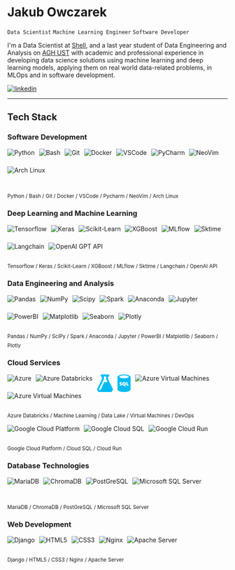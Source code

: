 # Jakub Owczarek
`Data Scientist` `Machine Learning Engineer` `Software Developer`
<br>

I'm a Data Scientist at [Shell](https://shell.com/), and a last year student of Data Engineering and Analysis on [AGH UST](https://www.agh.edu.pl/) with academic and professional experience in developing data science solutions using machine learning and deep learning models, applying them on real world data-related problems, in MLOps and in software development. 

<a href="https://www.linkedin.com/in/owczarek-jakub">
         <img alt="linkedin" title="My LinkedIn" src="https://custom-icon-badges.demolab.com/badge/-LinkedIn-blue?style=for-the-badge&logoColor=white&logo=linkedin-svgrepo-com"/>
</a> 

<hr>

## Tech Stack

### Software Development
<img align="left" alt="Python" height="40px" style="padding-right:10px;" src="https://cdn.jsdelivr.net/gh/devicons/devicon/icons/python/python-original.svg">
<img align="left" alt="Bash" height="40px" style="padding-right:10px;" src="https://cdn.jsdelivr.net/gh/devicons/devicon/icons/bash/bash-original.svg">
<img align="left" alt="Git" height="40px" style="padding-right:10px;" src="https://cdn.jsdelivr.net/gh/devicons/devicon/icons/git/git-original.svg">
<img align="left" alt="Docker" height="40px" style="padding-right:10px;" src="https://cdn.jsdelivr.net/gh/devicons/devicon/icons/docker/docker-plain.svg">
<img align="left" alt="VSCode" height="40px" style="padding-right:10px;" src="https://cdn.jsdelivr.net/gh/devicons/devicon/icons/vscode/vscode-original.svg">
<img align="left" alt="PyCharm" height="40px" style="padding-right:10px;" src="https://cdn.jsdelivr.net/gh/devicons/devicon/icons/pycharm/pycharm-original.svg">
<img align="left" alt="NeoVim" height="40px" style="padding-right:10px;" src="https://www.vectorlogo.zone/logos/neovimio/neovimio-icon.svg">
<img align="left" alt="Arch Linux" height="40px" style="padding-right:10px;" src="https://archlinux.org/static/logos/archlinux-logo-dark-scalable.518881f04ca9.svg">
<br clear="left"/>
<p></p>
<sub>Python / Bash / Git / Docker  / VSCode / Pycharm / NeoVim / Arch Linux</sub>

### Deep Learning and Machine Learning
<img align="left" alt="Tensorflow" height="40px" style="padding-right:10px;" src="https://cdn.jsdelivr.net/gh/devicons/devicon/icons/tensorflow/tensorflow-original.svg">
<img align="left" alt="Keras" height="40px" style="padding-right:10px;" src="https://upload.wikimedia.org/wikipedia/commons/a/ae/Keras_logo.svg">
<img align="left" alt="Scikit-Learn" height="40px" style="padding-right:10px;" src="https://upload.wikimedia.org/wikipedia/commons/0/05/Scikit_learn_logo_small.svg">
<img align="left" alt="XGBoost" height="40px" style="padding-right:10px;" src="https://upload.wikimedia.org/wikipedia/commons/6/69/XGBoost_logo.png">
<img align="left" alt="MLflow" height="40px" style="padding-right:10px;" src="https://spark.apache.org/images/mlflow-logo.png">
<!-- <br clear="left"/>
<p></p> -->
<img align="left" alt="Sktime" height="40px" style="padding-right:10px;" src="https://www.sktime.net/en/v0.21.1/_static/sktime-logo-text-horizontal.png">
<img align="left" alt="Langchain" height="40px" style="padding-right:10px;" src="https://upload.wikimedia.org/wikipedia/commons/3/3f/LangChain_logo.png">
<img align="left" alt="OpenAI GPT API" height="40px" style="padding-right:10px;" src="https://www.svgrepo.com/show/306500/openai.svg">
<br clear="left"/>
<sub>Tensorflow / Keras / Scikit-Learn / XGBoost / MLflow / Sktime / Langchain / OpenAI API</sub>

### Data Engineering and Analysis
<img align="left" alt="Pandas" height="40px" style="padding-right:10px;" src="https://cdn.jsdelivr.net/gh/devicons/devicon/icons/pandas/pandas-original.svg">
<img align="left" alt="NumPy" height="40px" style="padding-right:10px;" src="https://cdn.jsdelivr.net/gh/devicons/devicon/icons/numpy/numpy-original.svg">
<img align="left" alt="Scipy" height="40px" style="padding-right:10px;" src="https://upload.wikimedia.org/wikipedia/commons/b/b2/SCIPY_2.svg">
<img align="left" alt="Spark" height="40px" style="padding-right:10px;" src="https://spark.apache.org/images/spark-logo-trademark.png">
<img align="left" alt="Anaconda" height="40px" style="padding-right:10px;" src="https://cdn.jsdelivr.net/gh/devicons/devicon/icons/anaconda/anaconda-original.svg">
<img align="left" alt="Jupyter" height="40px" style="padding-right:10px;" src="https://cdn.jsdelivr.net/gh/devicons/devicon/icons/jupyter/jupyter-original-wordmark.svg">
<img align="left" alt="PowerBI" height="40px" style="padding-right:10px;" src="https://upload.wikimedia.org/wikipedia/commons/c/cf/New_Power_BI_Logo.svg">
<img align="left" alt="Matplotlib" height="40px" style="padding-right:10px;" src="https://upload.wikimedia.org/wikipedia/commons/0/01/Created_with_Matplotlib-logo.svg">
<img align="left" alt="Seaborn" height="40px" style="padding-right:10px;" src="https://seaborn.pydata.org/_images/logo-mark-lightbg.svg">
<img align="left" alt="Plotly" height="40px" style="padding-right:10px;" src="https://www.vectorlogo.zone/logos/plotly/plotly-icon.svg">
<br clear="left"/>
<sub>Pandas / NumPy / SciPy / Spark / Anaconda / Jupyter / PowerBI / Matplotlib / Seaborn / Plotly</sub>

### Cloud Services
<img align="left" alt="Azure" height="40px" style="padding-right:10px;" src="https://cdn.jsdelivr.net/gh/devicons/devicon/icons/azure/azure-original.svg">
<img align="left" alt="Azure Databricks" height="40px" style="padding-right:10px;" src="https://github.com/MicrosoftDocs/azure-docs/blob/main/articles/media/index/logo_databricks.svg">
<img align="left" alt="Azure Machine Learning" height="40px" style="padding-right:10px;" src="https://github.com/Ensono/azure-vector-icons/blob/master/icons/Machine%20Learning.svg">
<img align="left" alt="Azure DB" height="40px" style="padding-right:10px;" src="https://github.com/Ensono/azure-vector-icons/blob/master/icons/SQL%20Database%20(Generic).svg">
<img align="left" alt="Azure Virtual Machines" height="40px" style="padding-right:10px;" src="http://code.benco.io/icon-collection/azure-icons/Virtual-Machine.svg">
<img align="left" alt="Azure Virtual Machines" height="40px" style="padding-right:10px;" src="https://code.benco.io/icon-collection/azure-icons/Azure-DevOps.svg">
<br clear="left"/>
<sub>Azure Databricks / Machine Learning / Data Lake / Virtual Machines / DevOps </sub>
<p></p>

<img align="left" alt="Google Cloud Platform" height="40px" style="padding-right:10px;" src="https://cdn.jsdelivr.net/gh/devicons/devicon/icons/googlecloud/googlecloud-original.svg">
<img align="left" alt="Google Cloud SQL" height="40px" style="padding-right:10px;" src="https://icon.icepanel.io/GCP/svg/Cloud-SQL.svg">
<img align="left" alt="Google Cloud Run" height="40px" style="padding-right:10px;" src="https://www.vectorlogo.zone/logos/google_cloud_run/google_cloud_run-icon.svg">
<br clear="left"/>
<sub>Google Cloud Platform / Cloud SQL / Cloud Run</sub>

### Database Technologies
<img align="left" alt="MariaDB" height="40px" style="padding-right:10px;" src="https://mariadb.com/wp-content/uploads/2019/11/mariadb-logo-vertical_white.svg">
<img align="left" alt="ChromaDB" height="40px" style="padding-right:10px;" src="https://www.trychroma.com/chroma-logo.png">
<img align="left" alt="PostGreSQL" height="40px" style="padding-right:10px;" src="https://cdn.jsdelivr.net/gh/devicons/devicon/icons/postgresql/postgresql-original.svg">
<img align="left" alt="Microsoft SQL Server" height="40px" style="padding-right:10px;" src="https://cdn.jsdelivr.net/gh/devicons/devicon/icons/microsoftsqlserver/microsoftsqlserver-plain-wordmark.svg">
<br clear="left"/>
<p></p>
<sub>MariaDB / ChromaDB / PostGreSQL / Microsoft SQL Server</sub>

### Web Development
<img align="left" alt="Django" height="40px" style="padding-right:10px;" src="https://cdn.jsdelivr.net/gh/devicons/devicon/icons/django/django-plain.svg">
<img align="left" alt="HTML5" height="40px" style="padding-right:10px;" src="https://cdn.jsdelivr.net/gh/devicons/devicon/icons/html5/html5-original.svg">
<img align="left" alt="CSS3" height="40px" style="padding-right:10px;" src="https://cdn.jsdelivr.net/gh/devicons/devicon/icons/css3/css3-original.svg">
<img align="left" alt="Nginx" height="40px" style="padding-right:10px;" src="https://cdn.jsdelivr.net/gh/devicons/devicon/icons/nginx/nginx-original.svg">
<img align="left" alt="Apache Server" height="40px" style="padding-right:10px;" src="https://cdn.jsdelivr.net/gh/devicons/devicon/icons/apache/apache-original-wordmark.svg">
<br clear="left"/>
<sub>Django / HTML5 / CSS3 / Nginx / Apache Server</sub>
<!--
**owczr/owczr** is a ✨ _special_ ✨ repository because its `README.md` (this file) appears on your GitHub profile.

Here are some ideas to get you started:

- 🔭 I’m currently working on ...
- 🌱 I’m currently learning ...
- 👯 I’m looking to collaborate on ...
- 🤔 I’m looking for help with ...
- 💬 Ask me about ...
- 📫 How to reach me: ...
- 😄 Pronouns: ...
- ⚡ Fun fact: ...
-->
